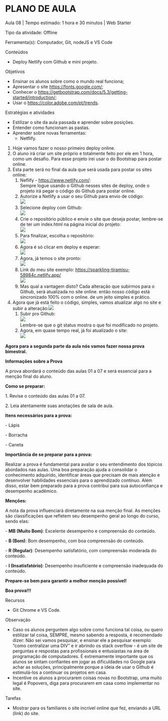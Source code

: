 # __PLANO DE AULA__

Aula 08 | Tempo estimado: 1 hora e 30 minutos | Web Starter

Tipo da atividade: Offline

Ferramenta\(s\): Computador, Git, nodeJS e VS Code

Conteúdos

- Deploy Netlify com Github e mini projeto\.

Objetivos

- Ensinar os alunos sobre como o mundo real funciona;
- Apresentar o site [https://fonts\.google\.com/](https://fonts.google.com/);
- Conhecer o [https://getbootstrap\.com/docs/5\.3/getting\-started/introduction/](https://getbootstrap.com/docs/5.3/getting-started/introduction/);
- Usar o [https://color\.adobe\.com/pt/trends](https://color.adobe.com/pt/trends)\.  


Estratégias e atividades

- Estilizar o site da aula passada e aprender sobre posições\.
- Entender como funcionam as pastas\.
- Aprender sobre novas ferramentas: 
	- Netflify\.

1. Hoje vamos fazer o nosso primeiro deploy online\.
2. O aluno irá criar um site próprio e totalmente feito por ele em 1 hora, como um desafio\. Para esse projeto irei usar o do Bootstrap para postar online\.
3. Esta parte será no final da aula que será usada para postar os sites online:
	1. Neflify \- [https://www\.netlify\.com/](https://www.netlify.com/):  
Sempre logue usando o Github nesses sites de deploy, onde o projeto irá pegar o código do Github para postar online\.
	2. Autorize a Netlify a usar o seu Github para envio de código:  
![](https://raw.githubusercontent.com/YanBarbosaLouzada/docx-to-md/master/imagens/img_1758130600988256500.png)
	3. Selecione deploy com Github:  
![](https://raw.githubusercontent.com/YanBarbosaLouzada/docx-to-md/master/imagens/img_1758130600990254300.png)
	4. Crie o repositório público e envie o site que deseja postar, lembre\-se de ter um index\.html na página inicial do projeto:  
![](https://raw.githubusercontent.com/YanBarbosaLouzada/docx-to-md/master/imagens/img_1758130600992223800.png)
	5. Para finalizar, escolha o repositório:  
![](https://raw.githubusercontent.com/YanBarbosaLouzada/docx-to-md/master/imagens/img_1758130600994600600.png)
	6. Agora é só clicar em deploy e esperar:  
![](https://raw.githubusercontent.com/YanBarbosaLouzada/docx-to-md/master/imagens/img_1758130600996601100.png)
	7. Agora, já temos o site pronto:  
![](https://raw.githubusercontent.com/YanBarbosaLouzada/docx-to-md/master/imagens/img_1758130600998600400.png)
	8. Link do meu site exemplo: [https://sparkling\-tiramisu\-58984c\.netlify\.app/](https://sparkling-tiramisu-58984c.netlify.app/)   
![](https://raw.githubusercontent.com/YanBarbosaLouzada/docx-to-md/master/imagens/img_1758130601000601100.png)
	9. Mas qual a vantagem disto? Cada alteração que subirmos para o Github, será atualizada no site online\. então nosso código está sincronizado 100% com o online\. de um jeito simples e prático\.
4. Agora que já está feito o código, simples, vamos atualizar algo no site e subir a alteração:![](https://raw.githubusercontent.com/YanBarbosaLouzada/docx-to-md/master/imagens/img_1758130601003839700.png)
	1. Subir pro Github:  
![](https://raw.githubusercontent.com/YanBarbosaLouzada/docx-to-md/master/imagens/img_1758130601004840900.png)  
Lembre\-se que o git status mostra o que foi modificado no projeto\.
	2. Agora, em quase tempo real, já foi atualizado o site:  
![](https://raw.githubusercontent.com/YanBarbosaLouzada/docx-to-md/master/imagens/img_1758130601006850700.png)

__Agora para a segunda parte da aula nós vamos fazer nossa prova bimestral\.__

__Informações sobre a Prova__

A prova abordará o conteúdo das aulas 01 a 07 e será essencial para a menção final do aluno\.

__Como se preparar:__

1\. Revise o conteúdo das aulas 01 a 07\.

2\. Leia atentamente suas anotações de sala de aula\.

__Itens necessários para a prova:__

\- Lápis

\- Borracha

\- Caneta

__Importância de se preparar para a prova:__

Realizar a prova é fundamental para avaliar o seu entendimento dos tópicos abordados nas aulas\. Uma boa preparação ajuda a consolidar o conhecimento adquirido, identificar áreas que precisam de mais atenção e desenvolver habilidades essenciais para o aprendizado contínuo\. Além disso, estar bem preparado para a prova contribui para sua autoconfiança e desempenho acadêmico\.

__Menções:__

A nota da prova influenciará diretamente na sua menção final\. As menções são classificações que refletem seu desempenho geral ao longo do curso, sendo elas:

\- __MB \(Muito Bom\)__: Excelente desempenho e compreensão do conteúdo\.

\- __B \(Bom\)__: Bom desempenho, com boa compreensão do conteúdo\.

\- __R \(Regular\)__: Desempenho satisfatório, com compreensão moderada do conteúdo\.

\- __I \(Insatisfatório\)__: Desempenho insuficiente e compreensão inadequada do conteúdo\.

__Prepare\-se bem para garantir a melhor menção possível\!__

__Boa prova\!\!\!__

Recursos

- Git Chrome e VS Code\.

Observação

- Caso os alunos perguntem algo sobre como funciona tal coisa, ou quero estilizar tal coisa, SEMPRE, mesmo sabendo a resposta, é recomendado dizer: Não sei vamos pesquisar, e ensinar ele a pesquisar exemplo: “como centralizar uma DIV” e ir abrindo os stack overflow \- é um site de perguntas e respostas para profissionais e entusiastas na área de programação de computadores\. É extremamente importante que os alunos se sintam confiantes em jogar as dificuldades no Google para achar as soluções, principalmente porque a ideia de usar o Github é estimulá\-los a continuar os projetos em casa\.
- Incentive os alunos a procurarem coisas novas no Bootstrap, uma muito legal é Popovers, diga para procurarem em casa como implementar no site\.

Tarefas

- Mostrar para os familiares o site incrível online que fez, enviando a URL \(link\) do site\.

